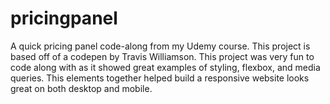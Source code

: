 # pricingpanel

A quick pricing panel code-along from my Udemy course. This project is based off of a codepen by Travis Williamson. This project was very fun to code along with as it showed great examples of styling, flexbox, and media queries. This elements together helped build a responsive website looks great on both desktop and mobile.

